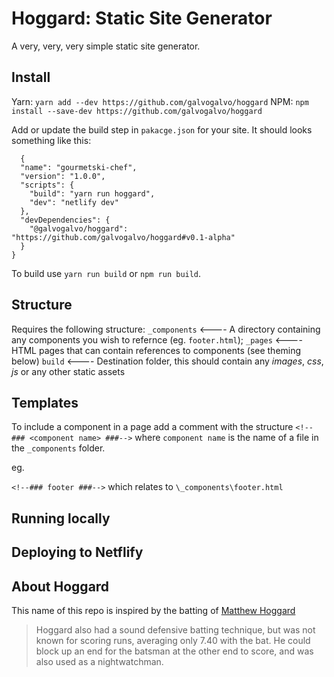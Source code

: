 # Hoggard: Static Site Generator
A very, very, very simple static site generator. 

## Install
Yarn: `yarn add --dev https://github.com/galvogalvo/hoggard`
NPM: `npm install --save-dev https://github.com/galvogalvo/hoggard`

Add or update the build step in `pakacge.json` for your site. It should looks something like this:
```
  {
  "name": "gourmetski-chef",
  "version": "1.0.0",
  "scripts": {
    "build": "yarn run hoggard",
    "dev": "netlify dev"
  },
  "devDependencies": {
    "@galvogalvo/hoggard": "https://github.com/galvogalvo/hoggard#v0.1-alpha"
  }
}
```

To build use `yarn run build` or `npm run build`.

## Structure
Requires the following structure:
`_components` <---- A directory containing any components you wish to refernce (eg. `footer.html`);
`_pages` <---- HTML pages that can contain references to components (see theming below)
`build` <---- Destination folder, this should contain any _images_, _css_, _js_ or any other static assets

## Templates
To include a component in a page add a comment with the structure `<!--### <component name> ###-->` where `component name` is the name of a file in the `_components` folder. 

eg. 

`<!--### footer ###-->` which relates to `\_components\footer.html`

## Running locally

## Deploying to Netflify

## About Hoggard
This name of this repo is inspired by the batting of [Matthew Hoggard](https://en.wikipedia.org/wiki/Matthew_Hoggard)

> Hoggard also had a sound defensive batting technique, but was not known for scoring runs, averaging only 7.40 with the bat. He could block up an end for the batsman at the other end to score, and was also used as a nightwatchman.

